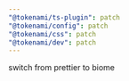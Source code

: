 ```yaml
---
"@tokenami/ts-plugin": patch
"@tokenami/config": patch
"@tokenami/css": patch
"@tokenami/dev": patch
---
```


switch from prettier to biome
